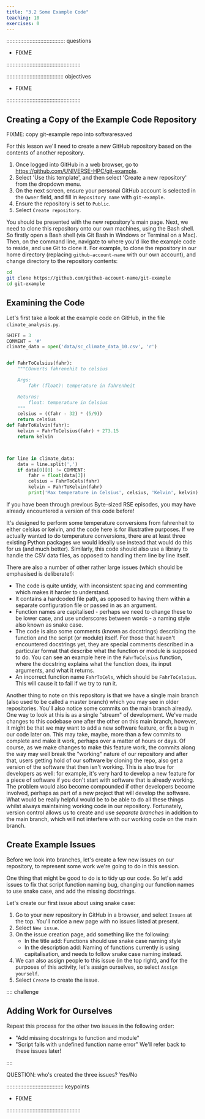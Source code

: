 ```yaml
---
title: "3.2 Some Example Code"
teaching: 10
exercises: 0
---
```


:::::::::::::::::::::::::::::::::::::: questions 

- FIXME

::::::::::::::::::::::::::::::::::::::::::::::::

::::::::::::::::::::::::::::::::::::: objectives

- FIXME

::::::::::::::::::::::::::::::::::::::::::::::::

## Creating a Copy of the Example Code Repository

FIXME: copy git-example repo into softwaresaved

For this lesson we'll need to create a new GitHub repository based on the contents of another repository.

1. Once logged into GitHub in a web browser,
go to https://github.com/UNIVERSE-HPC/git-example.
1. Select 'Use this template', and then select 'Create a new repository' from the dropdown menu.
1. On the next screen, ensure your personal GitHub account is selected in the `Owner` field, and fill in `Repository name` with `git-example`.
1. Ensure the repository is set to `Public`.
1. Select `Create repository`.

You should be presented with the new repository's main page.
Next, we need to clone this repository onto our own machines,
using the Bash shell.
So firstly open a Bash shell (via Git Bash in Windows or Terminal on a Mac).
Then, on the command line,
navigate to where you'd like the example code to reside,
and use Git to clone it.
For example, to clone the repository in our home directory (replacing `github-account-name` with our own account),
and change directory to the repository contents:

```bash
cd
git clone https://github.com/github-account-name/git-example
cd git-example
```

## Examining the Code

Let's first take a look at the example code on GitHub,
in the file `climate_analysis.py`.

```python
SHIFT = 3
COMMENT = '#'
climate_data = open('data/sc_climate_data_10.csv', 'r')


def FahrToCelsius(fahr):
    """COnverts fahrenehit to celsius

    Args:
        fahr (float): temperature in fahrenheit

    Returns:
        float: temperature in Celsius
    """
    celsius = ((fahr - 32) * (5/9)) 
    return celsius
def FahrToKelvin(fahr):
    kelvin = FahrToCelsius(fahr) + 273.15
    return kelvin



for line in climate_data:
    data = line.split(',')
    if data[0][0] != COMMENT:
        fahr = float(data[3])
        celsius = FahrToCels(fahr)
        kelvin = FahrToKelvin(fahr)
        print('Max temperature in Celsius', celsius, 'Kelvin', kelvin)
```

If you have been through previous Byte-sized RSE episodes,
you may have already encountered a version of this code before!

It's designed to perform some temperature conversions from fahrenheit to either celsius or kelvin,
and the code here is for illustrative purposes.
If we actually wanted to do temperature conversions,
there are at least three existing Python packages we would ideally use instead that would do this for us (and much better).
Similarly, this code should also use a library to handle the CSV data files,
as opposed to handling them line by line itself.

There are also a number of other rather large issues (which should be emphasised is deliberate!):

- The code is quite untidy, with inconsistent spacing and commenting which makes it harder to understand.
- It contains a hardcoded file path,
as opposed to having them within a separate configuration file or passed in as an argument.
- Function names are capitalised - perhaps we need to change these to be lower case, and use underscores between words - a naming style also known as snake case.
- The code is also some comments (known as docstrings) describing the function and the script (or module) itself.
For those that haven't encountered docstrings yet,
they are special comments described in a particular format that describe what the function or module is supposed to do.
You can see an example here in the `FahrToCelsius` function,
where the docstring explains what the function does,
its input arguments, and what it returns.
- An incorrect function name `FahrToCels`, which should be `FahrToCelsius`. This will cause it to fail if we try to run it.

Another thing to note on this repository is that we have a single main branch (also used to be called a master branch) which you may see in older repositories.
You'll also notice some commits on the main branch already.
One way to look at this is as a single "stream" of development.
We've made changes to this codebase one after the other on this main branch,
however, it might be that we may want to add a new software feature, or fix a bug in our code later on.
This may take, maybe, more than a few commits to complete and make it work, perhaps over a matter of hours or days.
Of course, as we make changes to make this feature work, the commits along the way may well break the "working" nature of our repository
and after that,
users getting hold of our software by cloning the repo,
also get a version of the software that then isn't working.
This is also true for developers as well:
for example, it's very hard to develop a new feature for a piece of software if you don't start with software that is already working.
The problem would also become compounded if other developers become involved,
perhaps as part of a new project that will develop the software.
What would be really helpful would be to be able to do all these things whilst always maintaining working code in our repository.
Fortunately, version control allows us to create and use *separate branches* in addition to the main branch, 
which will not interfere with our working code on the main branch.

## Create Example Issues

Before we look into branches,
let's create a few new issues on our repository,
to represent some work we're going to do in this session.

One thing that might be good to do is to tidy up our code.
So let's add issues to fix that script function naming bug,
changing our function names to use snake case,
and add the missing docstrings.

Let's create our first issue about using snake case:

1. Go to your new repository in GitHub in a browser, and select `Issues` at the top.
You'll notice a new page with no issues listed at present.
1. Select `New issue`.
1. On the issue creation page, add something like the following:
   - In the title add: Functions should use snake case naming style
   - In the description add: Naming of functions currently is using capitalisation, and needs to follow snake case naming instead.
1. We can also assign people to this issue (in the top right),
and for the purposes of this activity,
let's assign ourselves,
so select `Assign yourself`.
1. Select `Create` to create the issue.

:::: challenge

## Adding Work for Ourselves

Repeat this process for the other two issues in the following order:
- "Add missing docstrings to function and module"
- "Script fails with undefined function name error"
We'll refer back to these issues later!

::::

QUESTION: who's created the three issues? Yes/No


::::::::::::::::::::::::::::::::::::: keypoints 

- FIXME

::::::::::::::::::::::::::::::::::::::::::::::::
